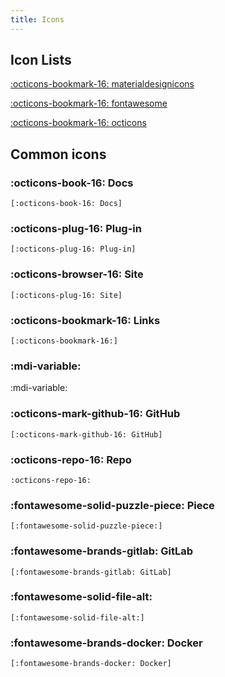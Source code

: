 ```yaml
---
title: Icons
---
```


## Icon Lists

[:octicons-bookmark-16:  materialdesignicons](https://cdn.materialdesignicons.com/5.3.45/)

[:octicons-bookmark-16: fontawesome](https://fontawesome.com/icons?d=gallery)

[:octicons-bookmark-16: octicons](https://primer.style/octicons/)

## Common icons

### :octicons-book-16: Docs

```
[:octicons-book-16: Docs]
```

### :octicons-plug-16: Plug-in

```
[:octicons-plug-16: Plug-in]
```

### :octicons-browser-16: Site

```
[:octicons-plug-16: Site]
```

### :octicons-bookmark-16: Links

```
[:octicons-bookmark-16:]
```

### :mdi-variable:

:mdi-variable:

### :octicons-mark-github-16: GitHub

```
[:octicons-mark-github-16: GitHub]
```

### :octicons-repo-16: Repo

```
:octicons-repo-16:
```

### :fontawesome-solid-puzzle-piece: Piece

```
[:fontawesome-solid-puzzle-piece:]
```

### :fontawesome-brands-gitlab: GitLab

```
[:fontawesome-brands-gitlab: GitLab]
```

### :fontawesome-solid-file-alt: 

```
[:fontawesome-solid-file-alt:]
```

### :fontawesome-brands-docker: Docker

```
[:fontawesome-brands-docker: Docker]
```